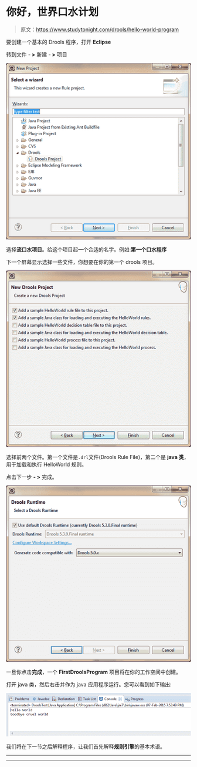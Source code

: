 # 你好，世界口水计划

> 原文：<https://www.studytonight.com/drools/hello-world-program>

要创建一个基本的 Drools 程序，打开 **Eclipse**

转到文件 **- >** 新建 **- >** 项目

![How to create Drools Runtime](img/7b67fa8cb43b2d3d8040dc22d3ef4c3c.png)

选择**流口水项目**。给这个项目起一个合适的名字。例如:**第一个口水程序**

下一个屏幕显示选择一些文件，你想要在你的第一个 drools 项目。

![How to create Drools Runtime](img/3659510b18eb71a4a86f80a15d98ac4d.png)

选择前两个文件。第一个文件是`.drl`文件(Drools Rule File)，第二个是 **java 类**，用于加载和执行 HelloWorld 规则。

点击下一步 **- >** 完成。

![How to create Drools Runtime](img/84733c65991f7ff7a83ce2e39811ebe9.png)

一旦你点击**完成**，一个 **FirstDroolsProgram** 项目将在你的工作空间中创建。

打开 java 类，然后右击并作为 java 应用程序运行。您可以看到如下输出:

![How to create Drools Runtime](img/36d022567392a6bbf49b155b4cb29a31.png)

我们将在下一节之后解释程序，让我们首先解释**规则引擎**的基本术语。

* * *

* * *